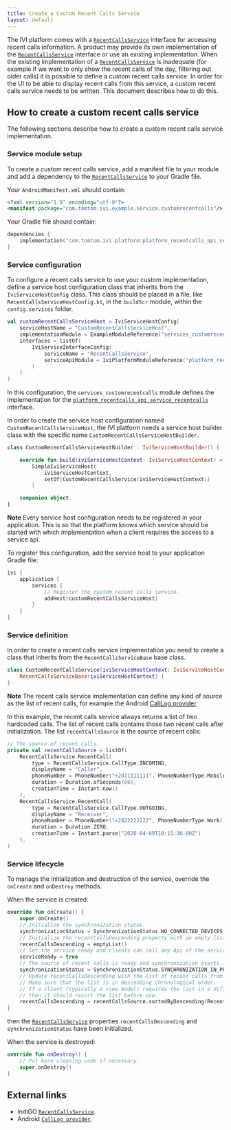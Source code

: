 ```yaml
---
title: Create a Custom Recent Calls Service
layout: default
---
```


The IVI platform comes with a [`RecentCallsService`](TTIVI_INDIGO_API) interface for accessing recent 
calls information. A product may provide its own implementation of the 
[`RecentCallsService`](TTIVI_INDIGO_API) interface or use an existing implementation. When 
the existing implementation of a [`RecentCallsService`](TTIVI_INDIGO_API) is inadequate 
(for example if we want to only show the recent calls of the day, filtering out older
calls) it is possible to define a custom recent calls service. In order for the UI to be able to
display recent calls from this service, a custom recent calls service needs to be written. This
document describes how to do this.

## How to create a custom recent calls service

The following sections describe how to create a custom recent calls service implementation.

### Service module setup

To create a custom recent calls service, add a manifest file to your module and add a dependency to
the [`RecentCallsService`](TTIVI_INDIGO_API) to your Gradle file.

Your `AndroidManifest.xml` should contain:

```xml
<?xml version="1.0" encoding="utf-8"?>
<manifest package="com.tomtom.ivi.example.service.customrecentcalls"/>
```

Your Gradle file should contain:

```kotlin
dependencies {
    implementation("com.tomtom.ivi.platform:platform_recentcalls_api_service_recentcalls")
}
```

### Service configuration

To configure a recent calls service to use your custom implementation, define a service host
configuration class that inherits from the `IviServiceHostConfig` class. This class should be placed
in a file, like `RecentCallsServiceHostConfig.kt`, in the `buildScr` module, within the
`config.services` folder.

```kotlin
val customRecentCallsServiceHost = IviServiceHostConfig(
    serviceHostName = "CustomRecentCallsServiceHost",
    implementationModule = ExampleModuleReference("services_customrecentcalls"),
    interfaces = listOf(
        IviServiceInterfaceConfig(
            serviceName = "RecentCallsService",
            serviceApiModule = IviPlatformModuleReference("platform_recentcalls_api_service_recentcalls")
        )
    )
)
```

In this configuration, the `services_customrecentcalls` module defines the implementation for
the [`platform_recentcalls_api_service_recentcalls`](TTIVI_INDIGO_API) interface.

In order to create the service host configuration named `CustomRecentCallsServiceHost`, the IVI
platform needs a service host builder class with the specific
name `CustomRecentCallsServiceHostBuilder`.

```kotlin
class CustomRecentCallsServiceHostBuilder : IviServiceHostBuilder() {

    override fun build(iviServiceHostContext: IviServiceHostContext) =
        SimpleIviServiceHost(
            iviServiceHostContext,
            setOf(CustomRecentCallsService(iviServiceHostContext))
        )

    companion object
}
```

__Note__
Every service host configuration needs to be registered in your application. This is so that the
platform knows which service should be started with which implementation when a client requires
the access to a service api.

To register this configuration, add the service host to your application Gradle file:

```kotlin
ivi {
    application {
        services {
            // Register the custom recent calls service.
            addHost(customRecentCallsServiceHost)
        }
    }
}
```

### Service definition

In order to create a recent calls service implementation you need to create a class that
inherits from the `RecentCallsServiceBase` base class.

```kotlin
class CustomRecentCallsService(iviServiceHostContext: IviServiceHostContext) :
    RecentCallsServiceBase(iviServiceHostContext) {
}
```

__Note__
The recent calls service implementation can define any kind of source as the list of recent calls,
for example the Android 
[CallLog provider](https://developer.android.com/reference/android/provider/CallLog).

In this example, the recent calls service always returns a list of two hardcoded calls. The list of
recent calls contains those two recent calls after initialization. The list `recentCallsSource` is
the source of recent calls:

```kotlin
// The source of recent calls.
private val recentCallsSource = listOf(
    RecentCallsService.RecentCall(
        type = RecentCallsService.CallType.INCOMING,
        displayName = "Caller",
        phoneNumber = PhoneNumber("+2811111111", PhoneNumberType.Mobile),
        duration = Duration.ofSeconds(60),
        creationTime = Instant.now()
    ),
    RecentCallsService.RecentCall(
        type = RecentCallsService.CallType.OUTGOING,
        displayName = "Receiver",
        phoneNumber = PhoneNumber("+2822222222", PhoneNumberType.Work),
        duration = Duration.ZERO,
        creationTime = Instant.parse("2020-04-09T10:15:30.00Z")
    ),
)
```

### Service lifecycle

To manage the initialization and destruction of the service, override the `onCreate` and `onDestroy`
methods.

When the service is created:

```kotlin
override fun onCreate() {
    super.onCreate()
    // Initialize the synchronization status.
    synchronizationStatus = SynchronizationStatus.NO_CONNECTED_DEVICES
    // Initialize the recentCallsDescending property with an empty list.
    recentCallsDescending = emptyList()
    // Set the service ready and clients can call any Api of the service.
    serviceReady = true
    // The source of recent calls is ready and synchronization starts.
    synchronizationStatus = SynchronizationStatus.SYNCHRONIZATION_IN_PROGRESS
    // Update recentCallsDescending with the list of recent calls from the source.
    // Make sure that the list is in descending chronological order.
    // If a client (typically a view model) requires the list in a different order,
    // then it should resort the list before use.
    recentCallsDescending = recentCallsSource.sortedByDescending(RecentCall::timestamp)
}
```

then the [`RecentCallsService`](TTIVI_INDIGO_API) properties `recentCallsDescending` and
`synchronizationStatus` have been initialized.

When the service is destroyed:

```kotlin
override fun onDestroy() {
    // Put here cleaning code if necessary.
    super.onDestroy()
}
```

## External links

- IndiGO [`RecentCallsService`](TTIVI_INDIGO_API).
- Android [`CallLog provider`](https://developer.android.com/reference/android/provider/CallLog).

